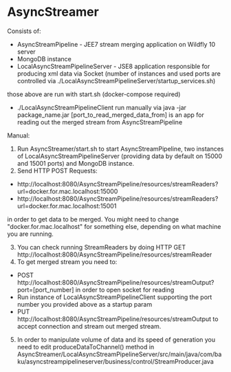# AsyncStreamer

Consists of:

* AsyncStreamPipeline - JEE7 stream merging application on Wildfly 10 server
* MongoDB instance
* LocalAsyncStreamPipelineServer - JSE8 application responsible for producing xml data via Socket (number of instances and used ports are controlled via ./LocalAsyncStreamPipelineServer/startup_services.sh)

those above are run with start.sh (docker-compose required)

* ./LocalAsyncStreamPipelineClient run manually via java -jar package_name.jar [port_to_read_merged_data_from] is an app for reading out the merged stream from AsyncStreamPipeline

Manual:

1) Run AsyncStreamer/start.sh to start AsyncStreamPipeline, two instances of LocalAsyncStreamPipelineServer (providing data by default on 15000 and 15001 ports) and MongoDB instance.
2) Send HTTP POST Requests:
 * http://localhost:8080/AsyncStreamPipeline/resources/streamReaders?url=docker.for.mac.localhost:15000
 * http://localhost:8080/AsyncStreamPipeline/resources/streamReaders?url=docker.for.mac.localhost:15001
 
in order to get data to be merged. You might need to change "docker.for.mac.localhost" for something else, depending on what machine you are running.

3) You can check running StreamReaders by doing HTTP GET http://localhost:8080/AsyncStreamPipeline/resources/streamReader
4) To get merged stream you need to:
 * POST http://localhost:8080/AsyncStreamPipeline/resources/streamOutput?port=[port_number] in order to open socket for reading
 * Run instance of LocalAsyncStreamPipelineClient supporting the port number you provided above as a startup param
 * PUT  http://localhost:8080/AsyncStreamPipeline/resources/streamOutput to accept connection and stream out merged stream.
 
5) In order to manipulate volume of data and its speed of generation you need to edit produceDataToChannel() method in AsyncStreamer/LocalAsyncStreamPipelineServer/src/main/java/com/baku/asyncstreampipelineserver/business/control/StreamProducer.java
